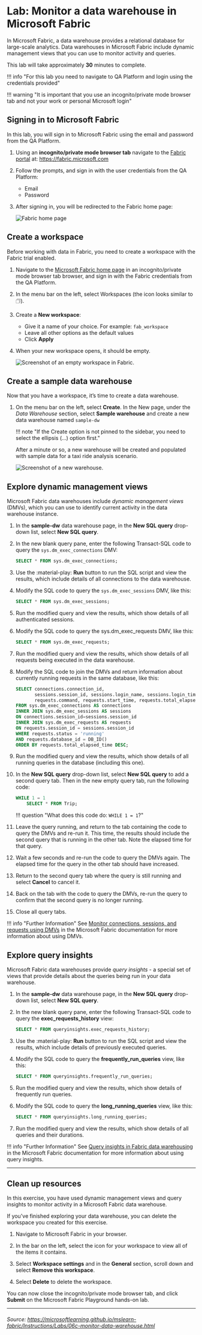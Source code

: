 # Lab: Monitor a data warehouse in Microsoft Fabric

In Microsoft Fabric, a data warehouse provides a relational database for large-scale analytics. Data warehouses in Microsoft Fabric include dynamic management views that you can use to monitor activity and queries.

This lab will take approximately **30** minutes to complete.

!!! info "For this lab you need to navigate to QA Platform and login using the credentials provided"

!!! warning "It is important that you use an incognito/private mode browser tab and not your work or personal Microsoft login"

## Signing in to Microsoft Fabric

In this lab, you will sign in to Microsoft Fabric using the email and password from the QA Platform.

1. Using an **incognito/private mode browser tab** navigate to the [Fabric portal](https://app.fabric.microsoft.com/) at: https://fabric.microsoft.com

2. Follow the prompts, and sign in with the user credentials from the QA Platform:
    - Email
    - Password

3. After signing in, you will be redirected to the Fabric home page:

    ![Fabric home page](../img/qa-fabric-home.png)

## Create a workspace

Before working with data in Fabric, you need to create a workspace with the Fabric trial enabled.

1. Navigate to the [Microsoft Fabric home page](https://app.fabric.microsoft.com/home?experience=fabric) in an incognito/private mode browser tab browser, and sign in with the Fabric credentials from the QA Platform.

2. In the menu bar on the left, select Workspaces (the icon looks similar to 🗇).

3. Create a **New workspace**:

    - Give it a name of your choice. For example: `fab_workspace`
    - Leave all other options as the default values
    - Click **Apply**

4. When your new workspace opens, it should be empty.

    ![Screenshot of an empty workspace in Fabric.](../img/new-workspace.png)

## Create a sample data warehouse

Now that you have a workspace, it’s time to create a data warehouse.

1. On the menu bar on the left, select **Create**. In the New page, under the *Data Warehouse* section, select **Sample warehouse** and create a new data warehouse named `sample-dw`

    !!! note "If the Create option is not pinned to the sidebar, you need to select the ellipsis (…) option first."

    After a minute or so, a new warehouse will be created and populated with sample data for a taxi ride analysis scenario.

    ![Screenshot of a new warehouse.](../img/sample-data-warehouse.png)

## Explore dynamic management views

Microsoft Fabric data warehouses include *dynamic management views* (DMVs), which you can use to identify current activity in the data warehouse instance.

1. In the **sample-dw** data warehouse page, in the **New SQL query** drop-down list, select **New SQL query**.

2. In the new blank query pane, enter the following Transact-SQL code to query the `sys.dm_exec_connections` DMV:

    ```sql
    SELECT * FROM sys.dm_exec_connections;
    ```

3. Use the :material-play: **Run** button to run the SQL script and view the results, which include details of all connections to the data warehouse.

4. Modify the SQL code to query the `sys.dm_exec_sessions` DMV, like this:

    ```sql
    SELECT * FROM sys.dm_exec_sessions;
    ```

5. Run the modified query and view the results, which show details of all authenticated sessions.

6. Modify the SQL code to query the sys.dm_exec_requests DMV, like this:

    ```sql
    SELECT * FROM sys.dm_exec_requests;
    ```

7. Run the modified query and view the results, which show details of all requests being executed in the data warehouse.

8. Modify the SQL code to join the DMVs and return information about currently running requests in the same database, like this:

    ```sql
    SELECT connections.connection_id,
           sessions.session_id, sessions.login_name, sessions.login_time,
           requests.command, requests.start_time, requests.total_elapsed_time
    FROM sys.dm_exec_connections AS connections
    INNER JOIN sys.dm_exec_sessions AS sessions
    ON connections.session_id=sessions.session_id
    INNER JOIN sys.dm_exec_requests AS requests
    ON requests.session_id = sessions.session_id
    WHERE requests.status = 'running'
    AND requests.database_id = DB_ID()
    ORDER BY requests.total_elapsed_time DESC;
    ```

9. Run the modified query and view the results, which show details of all running queries in the database (including this one).

10. In the **New SQL query** drop-down list, select **New SQL query** to add a second query tab. Then in the new empty query tab, run the following code:

    ```sql
    WHILE 1 = 1
        SELECT * FROM Trip;
    ```

    !!! question "What does this code do: `WHILE 1 = 1`?"

11. Leave the query running, and return to the tab containing the code to query the DMVs and re-run it. This time, the results should include the second query that is running in the other tab. Note the elapsed time for that query.

12. Wait a few seconds and re-run the code to query the DMVs again. The elapsed time for the query in the other tab should have increased.

13. Return to the second query tab where the query is still running and select **Cancel** to cancel it.

14. Back on the tab with the code to query the DMVs, re-run the query to confirm that the second query is no longer running.

15. Close all query tabs.

!!! info "Further Information"
    See [Monitor connections, sessions, and requests using DMVs](https://learn.microsoft.com/fabric/data-warehouse/monitor-using-dmv) in the Microsoft Fabric documentation for more information about using DMVs.

## Explore query insights

Microsoft Fabric data warehouses provide *query insights* - a special set of views that provide details about the queries being run in your data warehouse.

1. In the **sample-dw** data warehouse page, in the **New SQL query** drop-down list, select **New SQL query**.

2. In the new blank query pane, enter the following Transact-SQL code to query the **exec_requests_history** view:

    ```sql
    SELECT * FROM queryinsights.exec_requests_history;
    ```

3. Use the :material-play: **Run** button to run the SQL script and view the results, which include details of previously executed queries.

4. Modify the SQL code to query the **frequently_run_queries** view, like this:

    ```sql
    SELECT * FROM queryinsights.frequently_run_queries;
    ```

5. Run the modified query and view the results, which show details of frequently run queries.

6. Modify the SQL code to query the **long_running_queries** view, like this:

    ```sql
    SELECT * FROM queryinsights.long_running_queries;
    ```

7. Run the modified query and view the results, which show details of all queries and their durations.

!!! info "Further Information"
    See [Query insights in Fabric data warehousing](https://learn.microsoft.com/fabric/data-warehouse/query-insights) in the Microsoft Fabric documentation for more information about using query insights.

---

## Clean up resources

In this exercise, you have used dynamic management views and query insights to monitor activity in a Microsoft Fabric data warehouse.

If you've finished exploring your data warehouse, you can delete the workspace you created for this exercise.

1. Navigate to Microsoft Fabric in your browser.

2. In the bar on the left, select the icon for your workspace to view all of the items it contains.

3. Select **Workspace settings** and in the **General** section, scroll down and select **Remove this workspace**.

4. Select **Delete** to delete the workspace.

You can now close the incognito/private mode browser tab, and click **Submit** on the Microsoft Fabric Playground hands-on lab.

---
###### Source: https://microsoftlearning.github.io/mslearn-fabric/Instructions/Labs/06c-monitor-data-warehouse.html
